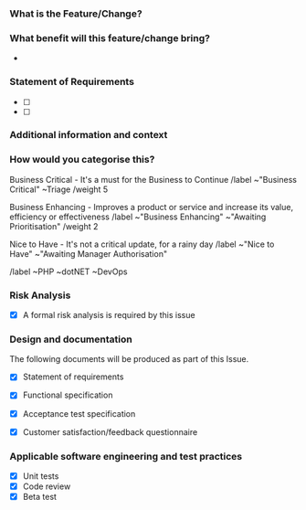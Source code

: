 <!-- Title: Change-Request-or-Feature.md -->
<!-- THIS TEMPLATE IS TO BE USED FOR NEW FEATURES OR CHANGE REQUESTS -->

### What is the Feature/Change?
<!-- Enter clear and concise description of what your feature or change request is. -->


### What benefit will this feature/change bring?
<!-- e.g. Save time, perform a task quicker, reduce problem for staff, customers, add new feature/value to a product. -->
<!-- Putting this benefit into context allows us to prioritise this against other feature requests. -->

<!-- e.g. This will save us 2 hours per week of manual effort by an engineer -->
- 

### Statement of Requirements 
<!-- It's VERY IMPORTANT that these are populated. Add as many as you can. -->
<!-- This forms checklist of things that the we can check off to determine if the work completed satisfies this request. --> 

- [ ] <!-- e.g. Must do A for this to be complete -->
- [ ] <!-- e.g. Must do B for this to be complete -->


<!-- ENFORCEMENT-END -->
### Additional information and context 
<!-- Add any other context or screenshots about the feature request here. -->
<!-- If there is any technical detail on how to achieve please add it here. More detail allows us to prioritise better. -->


### How would you categorise this?
<!--- Delete as appropriate -->

Business Critical - It's a must for the Business to Continue 
/label ~"Business Critical" ~Triage 
/weight 5

Business Enhancing - Improves a product or service and increase its value, efficiency or effectiveness 
/label ~"Business Enhancing" ~"Awaiting Prioritisation" 
/weight 2

Nice to Have - It's not a critical update, for a rainy day 
/label ~"Nice to Have" ~"Awaiting Manager Authorisation"

<!--- Set Team label - Delete as appropriate -->
/label ~PHP ~dotNET ~DevOps

<!--
===============================================================
  Anything below is for internal use only. Please leave as-is
===============================================================
-->

### Risk Analysis
<!-- Please consider what technical risks there are relating to this issue -->
<!-- If technical risks are identified, please also list the steps taken to mitigate the risk --> 

- [x] A formal risk analysis is required by this issue


### Design and documentation
<!--
This lists the documents which will be produced as part of the project.
Note that there may be additional ones added to the list, e.g. there may be a separate specification for an API or some such.
If you want to be really fancy-pants, you can hyperlink the documents.
-->

The following documents will be produced as part of this Issue.

- [x] Statement of requirements
- [x] Functional specification
- [x] Acceptance test specification
- [x] Customer satisfaction/feedback questionnaire


### Applicable software engineering and test practices


- [x] Unit tests
- [x] Code review
- [x] Beta test
